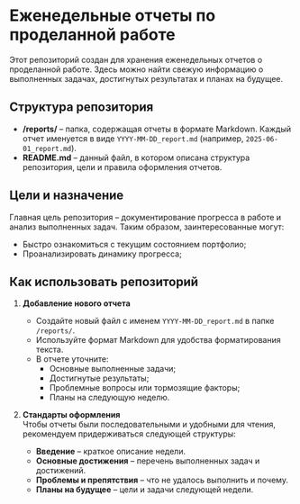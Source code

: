 # Еженедельные отчеты по проделанной работе

Этот репозиторий создан для хранения еженедельных отчетов о проделанной работе. Здесь можно найти свежую информацию о выполненных задачах, достигнутых результатах и планах на будущее.

## Структура репозитория

- **/reports/** – папка, содержащая отчеты в формате Markdown. Каждый отчет именуется в виде `YYYY-MM-DD_report.md` (например, `2025-06-01_report.md`).
- **README.md** – данный файл, в котором описана структура репозитория, цели и правила оформления отчетов.

## Цели и назначение

Главная цель репозитория – документирование прогресса в работе и анализ выполненных задач. Таким образом, заинтересованные могут:
- Быстро ознакомиться с текущим состоянием портфолио;
- Проанализировать динамику прогресса;

## Как использовать репозиторий

1. **Добавление нового отчета**  
   - Создайте новый файл с именем `YYYY-MM-DD_report.md` в папке `/reports/`.
   - Используйте формат Markdown для удобства форматирования текста.
   - В отчете уточните:  
     - Основные выполненные задачи;
     - Достигнутые результаты;
     - Проблемные вопросы или тормозящие факторы;
     - Планы на следующую неделю.

2. **Стандарты оформления**  
   Чтобы отчеты были последовательными и удобными для чтения, рекомендуем придерживаться следующей структуры:
   - **Введение** – краткое описание недели.
   - **Основные достижения** – перечень выполненных задач и достижений.
   - **Проблемы и препятствия** – что не удалось выполнить и почему.
   - **Планы на будущее** – цели и задачи следующей недели.
